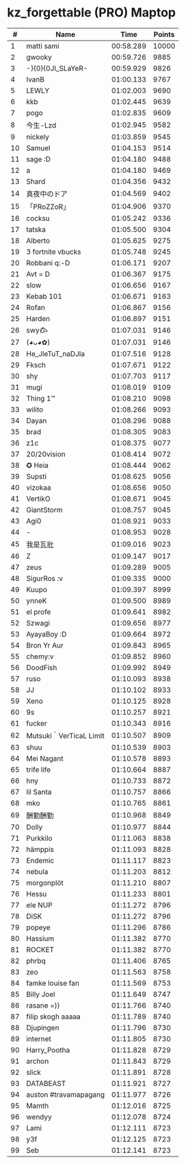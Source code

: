 # kz_forgettable (PRO) Maptop

|  # | Name | Time | Points |
|-------------- | -------------- | -------------- | -------------- | 
| 1 | matti sami | 00:58.289 | 10000 | 
| 2 | gwooky | 00:59.726 | 9885 | 
| 3 | -}{0}{0JI_SLaYeR- | 00:59.929 | 9826 | 
| 4 | IvanB | 01:00.133 | 9767 | 
| 5 | LEWLY | 01:02.003 | 9690 | 
| 6 | kkb | 01:02.445 | 9639 | 
| 7 | pogo | 01:02.835 | 9609 | 
| 8 | 今生-Lzd | 01:02.945 | 9582 | 
| 9 | nickely | 01:03.859 | 9545 | 
| 10 | Samuel | 01:04.153 | 9514 | 
| 11 | sage :D | 01:04.180 | 9488 | 
| 12 | a | 01:04.180 | 9469 | 
| 13 | Shard | 01:04.356 | 9432 | 
| 14 | 真夜中のドア | 01:04.569 | 9402 | 
| 15 | 「PRoZZoR」 | 01:04.906 | 9370 | 
| 16 | cocksu | 01:05.242 | 9336 | 
| 17 | tatska | 01:05.500 | 9304 | 
| 18 | Alberto | 01:05.625 | 9275 | 
| 19 | 3 fortnite vbucks | 01:05.748 | 9245 | 
| 20 | Robbani q:-D | 01:06.171 | 9207 | 
| 21 | Avt = D | 01:06.367 | 9175 | 
| 22 | slow | 01:06.656 | 9167 | 
| 23 | Kebab 101 | 01:06.671 | 9163 | 
| 24 | Rofan | 01:06.867 | 9156 | 
| 25 | Harden | 01:06.897 | 9151 | 
| 26 | swy𐂃 | 01:07.031 | 9146 | 
| 27 | (◕ᴗ◕✿) | 01:07.031 | 9146 | 
| 28 | He_JleTuT_naDJla | 01:07.516 | 9128 | 
| 29 | Fksch | 01:07.671 | 9122 | 
| 30 | shy | 01:07.703 | 9117 | 
| 31 | mugi | 01:08.019 | 9109 | 
| 32 | Thing 1™ | 01:08.210 | 9098 | 
| 33 | wilito | 01:08.266 | 9093 | 
| 34 | Dayan | 01:08.296 | 9088 | 
| 35 | brad | 01:08.305 | 9083 | 
| 36 | z1c | 01:08.375 | 9077 | 
| 37 | 20/20vision | 01:08.414 | 9072 | 
| 38 | ✪ Heia | 01:08.444 | 9062 | 
| 39 | Supsti | 01:08.625 | 9056 | 
| 40 | vizokaa | 01:08.656 | 9050 | 
| 41 | VertikO | 01:08.671 | 9045 | 
| 42 | GiantStorm | 01:08.757 | 9045 | 
| 43 | Agi0 | 01:08.921 | 9033 | 
| 44 | - | 01:08.953 | 9028 | 
| 45 | 我是瓦批 | 01:09.016 | 9023 | 
| 46 | Z | 01:09.147 | 9017 | 
| 47 | zeus | 01:09.289 | 9005 | 
| 48 | SigurRos :v | 01:09.335 | 9000 | 
| 49 | Kuupo | 01:09.397 | 8999 | 
| 50 | ynneK | 01:09.500 | 8989 | 
| 51 | el profe | 01:09.641 | 8982 | 
| 52 | Szwagi | 01:09.656 | 8977 | 
| 53 | AyayaBoy :D | 01:09.664 | 8972 | 
| 54 | Bron Yr Aur | 01:09.843 | 8965 | 
| 55 | chemy:v | 01:09.852 | 8960 | 
| 56 | DoodFish | 01:09.992 | 8949 | 
| 57 | ruso | 01:10.093 | 8938 | 
| 58 | JJ | 01:10.102 | 8933 | 
| 59 | Xeno | 01:10.125 | 8928 | 
| 60 | 9s | 01:10.257 | 8921 | 
| 61 | fucker | 01:10.343 | 8916 | 
| 62 | Mutsuki｀VerTicaL LimIt | 01:10.507 | 8909 | 
| 63 | shuu | 01:10.539 | 8903 | 
| 64 | Mei Nagant | 01:10.578 | 8893 | 
| 65 | trife life | 01:10.664 | 8887 | 
| 66 | hny | 01:10.733 | 8872 | 
| 67 | lil Santa | 01:10.757 | 8866 | 
| 68 | mko | 01:10.765 | 8861 | 
| 69 | 酬勤酬勤 | 01:10.968 | 8849 | 
| 70 | Dolly | 01:10.977 | 8844 | 
| 71 | Purkkilo | 01:11.063 | 8838 | 
| 72 | hämppis | 01:11.093 | 8828 | 
| 73 | Endemic | 01:11.117 | 8823 | 
| 74 | nebula | 01:11.203 | 8812 | 
| 75 | morgonplöt | 01:11.210 | 8807 | 
| 76 | Hessu | 01:11.233 | 8801 | 
| 77 | ele NUP | 01:11.272 | 8796 | 
| 78 | DiSK | 01:11.272 | 8796 | 
| 79 | popeye | 01:11.296 | 8786 | 
| 80 | Hassium | 01:11.382 | 8770 | 
| 81 | ROCKET | 01:11.382 | 8770 | 
| 82 | phrbq | 01:11.406 | 8765 | 
| 83 | zeo | 01:11.563 | 8758 | 
| 84 | famke louise fan | 01:11.569 | 8753 | 
| 85 | Billy Joel | 01:11.649 | 8747 | 
| 86 | rasane =)) | 01:11.766 | 8740 | 
| 87 | filip skogh aaaaa | 01:11.789 | 8740 | 
| 88 | Djupingen | 01:11.796 | 8730 | 
| 89 | internet | 01:11.805 | 8730 | 
| 90 | Harry_Pootha | 01:11.828 | 8729 | 
| 91 | archon | 01:11.843 | 8729 | 
| 92 | slick | 01:11.891 | 8728 | 
| 93 | DATABEAST | 01:11.921 | 8727 | 
| 94 | auston #travamapagang | 01:11.977 | 8726 | 
| 95 | Mamth | 01:12.016 | 8725 | 
| 96 | wendyy | 01:12.078 | 8724 | 
| 97 | Lami | 01:12.111 | 8723 | 
| 98 | y3f | 01:12.125 | 8723 | 
| 99 | Seb | 01:12.141 | 8723 | 

